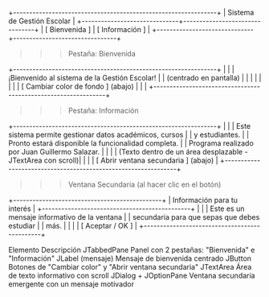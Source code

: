 +---------------------------------------------------------------+
|                 Sistema de Gestión Escolar                   |
+------------------------------+--------------------------------+
|      [ Bienvenida ]         |       [ Información ]          |
+------------------------------+--------------------------------+

>>> Pestaña: Bienvenida

+---------------------------------------------------------------+
|                                                               |
|         ¡Bienvenido al sistema de la Gestión Escolar!         |
|                       (centrado en pantalla)                 |
|                                                               |
|                                                               |
|                                                               |
|             [ Cambiar color de fondo ] (abajo)               |
|                                                               |
+---------------------------------------------------------------+

>>> Pestaña: Información

+---------------------------------------------------------------+
|                                                               |
|   Este sistema permite gestionar datos académicos, cursos     |
|   y estudiantes.                                              |
|   Pronto estará disponible la funcionalidad completa.         |
|   Programa realizado por Juan Guillermo Salazar.             |
|                                                               |
|  (Texto dentro de un área desplazable - JTextArea con scroll)|
|                                                               |
|              [ Abrir ventana secundaria ] (abajo)            |
+---------------------------------------------------------------+

>>> Ventana Secundaria (al hacer clic en el botón)

+----------------------------------------------+
|        Información para tu interés           |
+----------------------------------------------+
|                                              |
| Este es un mensaje informativo de la ventana |
| secundaria para que sepas que debes estudiar |
| más.                                         |
|                                              |
|              [ Aceptar / OK ]                |
+----------------------------------------------+

Elemento	Descripción
JTabbedPane	Panel con 2 pestañas: "Bienvenida" e "Información"
JLabel (mensaje)	Mensaje de bienvenida centrado
JButton	Botones de "Cambiar color" y "Abrir ventana secundaria"
JTextArea	Área de texto informativo con scroll
JDialog + JOptionPane	Ventana secundaria emergente con un mensaje motivador